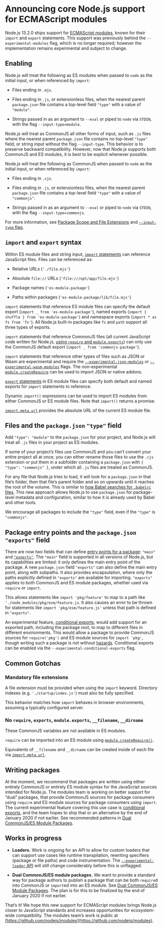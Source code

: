 # Announcing core Node.js support for ECMAScript modules

Node.js 13.2.0 ships support for [ECMAScript modules](https://hacks.mozilla.org/2018/03/es-modules-a-cartoon-deep-dive/), known for their `import` and `export` statements. This support was previously behind the `--experimental-modules` flag, which is no longer required; however the implementation remains experimental and subject to change.

## Enabling

Node.js will treat the following as ES modules when passed to `node` as the initial input, or when referenced by `import`:

* Files ending in `.mjs`.

* Files ending in `.js`, or extensionless files, when the nearest parent `package.json` file contains a top-level field `"type"` with a value of `"module"`.

* Strings passed in as an argument to `--eval` or piped to `node` via `STDIN`, with the flag `--input-type=module`.

Node.js will treat as CommonJS all other forms of input, such as `.js` files where the nearest parent `package.json` file contains no top-level `"type"` field, or string input without the flag `--input-type`. This behavior is to preserve backward compatibility. However, now that Node.js supports both CommonJS and ES modules, it is best to be explicit whenever possible.

Node.js will treat the following as CommonJS when passed to `node` as the initial input, or when referenced by `import`:

* Files ending in `.cjs`.

* Files ending in `.js`, or extensionless files, when the nearest parent `package.json` file contains a top-level field `"type"` with a value of `"commonjs"`.

* Strings passed in as an argument to `--eval` or piped to `node` via `STDIN`, with the flag `--input-type=commonjs`.

For more information, see [Package Scope and File Extensions](https://nodejs.org/api/esm.html#esm_package_scope_and_file_extensions) and [`--input-type` flag](https://nodejs.org/api/esm.html#esm_code_input_type_code_flag).

## `import` and `export` syntax

Within ES module files and string input, [`import` statements](https://developer.mozilla.org/en-US/docs/Web/JavaScript/Reference/Statements/import) can reference JavaScript files. Files can be referenced as:

- Relative URLs (`'./file.mjs'`)

- Absolute `file://` URLs (`'file:///opt/app/file.mjs'`)

- Package names (`'es-module-package'`)

- Paths within packages (`'es-module-package/lib/file.mjs'`)

`import` statements that reference ES module files can specify the default export (`import _ from 'es-module-package'`), named exports (`import { shuffle } from 'es-module-package'`) and namespace exports (`import * as fs from 'fs'`). All Node.js built-in packages like `fs` and `path` support all three types of exports.

`import` statements that reference CommonJS files (all current JavaScript code written for Node.js, [using `require` and `module.exports`](https://nodejs.org/api/modules.html)) can only use the CommonJS default export (`import _ from 'commonjs-package'`).

`import` statements that reference other types of files such as JSON or Wasm are experimental and require the [`--experimental-json-modules`](https://nodejs.org/api/esm.html#esm_experimental_json_modules) or [`--experimental-wasm-modules`](https://nodejs.org/api/esm.html#esm_experimental_wasm_modules) flags. The non-experimental [`module.createRequire`](https://nodejs.org/api/modules.html#modules_module_createrequire_filename) can be used to import JSON or native addons.

[`export` statements](https://developer.mozilla.org/en-US/docs/Web/JavaScript/Reference/Statements/export) in ES module files can specify both default and named exports for `import` statements to reference.

Dynamic `import()` expressions can be used to import ES modules from either CommonJS or ES module files. Note that `import()` returns a promise.

[`import.meta.url`](https://nodejs.org/api/esm.html#esm_import_meta) provides the absolute URL of the current ES module file.

## Files and the `package.json` `"type"` field

Add `"type": "module"` to the `package.json` for your project, and Node.js will treat all `.js` files in your project as ES modules.

If some of your project’s files use CommonJS and you can’t convert your entire project all at once, you can either rename those files to use the `.cjs` extension or put them in a subfolder containing a `package.json` with `{ "type": "commonjs" }`, under which all `.js` files are treated as CommonJS.

For any file that Node.js tries to load, it will look for a `package.json` in that file’s folder, then that file’s parent folder and so on upwards until it reaches the root of the volume. This is similar to [how Babel searches for `.babelrc` files](https://babeljs.io/docs/en/config-files#file-relative-configuration). This new approach allows Node.js to use `package.json` for package-level metadata and configuration, similar to how it is already used by Babel and other tools.

We encourage all packages to include the `"type"` field, even if the `"type"` is `"commonjs"`.

## Package entry points and the `package.json` `"exports"` field

There are now two fields that can define [entry points for a package](https://nodejs.org/api/esm.html#esm_package_entry_points): `"main"` and [`"exports"`](https://nodejs.org/api/esm.html#esm_package_exports). The `"main"` field is supported in all versions of Node.js, but its capabilities are limited: it only defines the main entry point of the package. A new `package.json` field `"exports"` can also define the main entry point, along with subpaths. It also provides encapsulation, where only the paths explicitly defined in `"exports"` are available for importing. `"exports"` applies to both CommonJS and ES module packages, whether used via `require` or `import`.

This allows statements like `import 'pkg/feature'` to map to a path like `'./node_modules/pkg/esm/feature.js`. It also causes an error to be thrown for statements like `import 'pkg/esm/feature.js'` unless that path is defined in `"exports"`.

An experimental feature, [conditional exports](https://nodejs.org/api/esm.html#esm_conditional_exports), would add support for an exported path, including the package root, to map to different files in different environments. This would allow a package to provide CommonJS sources for `require('pkg')` and ES module sources for `import 'pkg'`, though writing such a package is not without [hazards](https://nodejs.org/api/esm.html#esm_dual_commonjses_module_packages). Conditional exports can be enabled via the `--experimental-conditional-exports` flag.

## Common Gotchas

### Mandatory file extensions

A file extension must be provided when using the `import` keyword. Directory indexes (e.g. `'./startup/index.js'`) must also be fully specified.

This behavior matches how `import` behaves in browser environments, assuming a typically configured server.

### No <code>require</code>, <code>exports</code>, <code>module.exports</code>, <code>\_\_filename</code>, <code>\_\_dirname</code>

These CommonJS variables are not available in ES modules.

`require` can be imported into an ES module using [`module.createRequire()`](https://nodejs.org/api/modules.html#modules_module_createrequire_filename).

Equivalents of `__filename` and `__dirname` can be created inside of each file via [`import.meta.url`](https://nodejs.org/api/esm.html#esm_import_meta).

## Writing packages

At the moment, we recommend that packages are written using either entirely CommonJS or entirely ES module syntax for the JavaScript sources intended for Node.js. The modules team is working on better support for “dual” packages, that provide CommonJS sources for package consumers using `require` and ES module sources for package consumers using `import`. The current experimental feature covering this use case is [conditional exports](https://nodejs.org/api/esm.html#esm_conditional_exports), and the team hopes to ship that or an alternative by the end of January 2020 if not earlier. See recommended patterns in [Dual CommonJS/ES Module Packages](https://nodejs.org/api/esm.html#esm_dual_commonjses_module_packages).

## Works in progress

- **Loaders.** Work is ongoing for an API to allow for custom loaders that can support use cases like runtime transpilation, rewriting specifiers (package or file paths) and code instrumentation. The [`--experimental-loader` API](https://nodejs.org/api/esm.html#esm_experimental_loader_hooks) will still change considerably before this is unflagged.

- **Dual CommonJS/ES module packages.** We want to provide a standard way for package authors to publish a package that can be both `require`d into CommonJS or `import`ed into an ES module. See [Dual CommonJS/ES Module Packages](https://nodejs.org/api/esm.html#esm_dual_commonjses_module_packages). The plan is for this to be finalized by the end of January 2020 if not earlier.

That’s it! We hope this new support for ECMAScript modules brings Node.js closer to JavaScript standards and increases opportunities for ecosystem-wide compatibility. The modules team’s work is public at [https://github.com/nodejs/modules](https://github.com/nodejs/modules).
